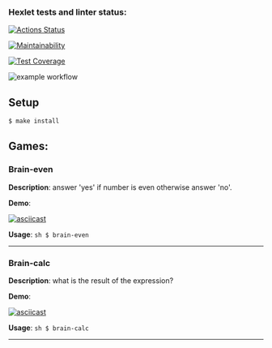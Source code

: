 ### Hexlet tests and linter status:

[![Actions Status](https://github.com/Ereburg/frontend-project-lvl1/workflows/hexlet-check/badge.svg)](https://github.com/Ereburg/frontend-project-lvl1/actions)

[![Maintainability](https://api.codeclimate.com/v1/badges/a99a88d28ad37a79dbf6/maintainability)](https://codeclimate.com/github/codeclimate/codeclimate/maintainability)

[![Test Coverage](https://api.codeclimate.com/v1/badges/a99a88d28ad37a79dbf6/test_coverage)](https://codeclimate.com/github/codeclimate/codeclimate/test_coverage)

![example workflow](https://github.com/ereburg/frontend-project-lvl1/actions/workflows/linting.yml/badge.svg)

## Setup

```sh
$ make install
```

## Games:

### Brain-even

**Description**: answer 'yes' if number is even otherwise answer 'no'.

**Demo**:

[![asciicast](https://asciinema.org/a/WUTyZIPpsFAb2lifYuVICeVW0.svg)](https://asciinema.org/a/WUTyZIPpsFAb2lifYuVICeVW0)

**Usage**: ```sh $ brain-even ```

---

### Brain-calc
**Description**: what is the result of the expression?

**Demo**:

[![asciicast](https://asciinema.org/a/9S6B1NtS0wD6wfyUlHtfQswlH.svg)](https://asciinema.org/a/9S6B1NtS0wD6wfyUlHtfQswlH)

**Usage**: ```sh $ brain-calc ```

---
